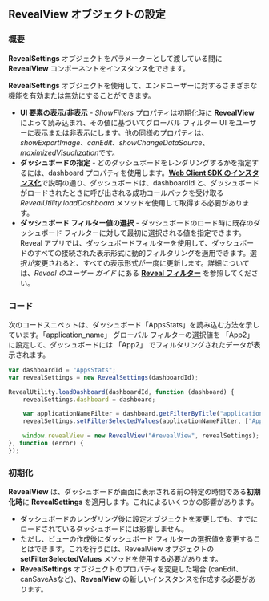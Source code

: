 ## RevealView オブジェクトの設定

### 概要

**RevealSettings** オブジェクトをパラメーターとして渡している間に **RevealView** コンポーネントをインスタンス化できます。

**RevealSettings** オブジェクトを使用して、エンドユーザーに対するさまざまな機能を有効または無効にすることができます。

  - **UI 要素の表示/非表示** -  *ShowFilters* プロパティは初期化時に **RevealView** によって読み込まれ、その値に基づいてグローバル フィルター UI をユーザーに表示または非表示にします。他の同様のプロパティは、*showExportImage*、*canEdit*、*showChangeDataSource*、*maximizedVisualization*です。
  - **ダッシュボードの指定** - どのダッシュボードをレンダリングするかを指定するには、dashboard プロパティを使用します。[**Web Client SDK のインスタンス化**](~/jp/developer/setup-configuration/setup-configuration-web.html#instantiate-web-client-sdk)で説明の通り、ダッシュボードは、dashboardId と、ダッシュボードがロードされたときに呼び出される成功コールバックを受け取る *RevealUtility.loadDashboard* メソッドを使用して取得する必要があります。
  - **ダッシュボード フィルター値の選択** - ダッシュボードのロード時に既存のダッシュボード フィルターに対して最初に選択される値を指定できます。Reveal アプリでは、ダッシュボードフィルターを使用して、ダッシュボードのすべての接続された表示形式に動的フィルタリングを適用できます。選択が変更されると、すべての表示形式が一度に更新します。詳細については、_Reveal のユーザー ガイド_ にある [**Reveal フィルター**](https://www.revealbi.io/help/filters)  を参照してください。

### コード

次のコードスニペットは、ダッシュボード「AppsStats」を読み込む方法を示しています。「application_name」 グローバル フィルターの選択値を 「App2」 に設定して、ダッシュボードには 「App2」 でフィルタリングされたデータが表示されます。

``` js
var dashboardId = "AppsStats";
var revealSettings = new RevealSettings(dashboardId);

RevealUtility.loadDashboard(dashboardId, function (dashboard) {
    revealSettings.dashboard = dashboard;

    var applicationNameFilter = dashboard.getFilterByTitle("application_name");
    revealSettings.setFilterSelectedValues(applicationNameFilter, ["App2"]);

    window.revealView = new RevealView("#revealView", revealSettings);
}, function (error) {
});
```

### 初期化

**RevealView** は、ダッシュボードが画面に表示される前の特定の時間である**初期化時**に **RevealSettings** を適用します。これによるいくつかの影響があります。

  - ダッシュボードのレンダリング後に設定オブジェクトを変更しても、すでにロードされているダッシュボードには影響しません。
  - ただし、ビューの作成後にダッシュボード フィルターの選択値を変更することはできます。これを行うには、RevealView オブジェクトの **setFilterSelectedValues** メソッドを使用する必要があります。
  - **RevealSettings** オブジェクトのプロパティを変更した場合 (canEdit、canSaveAsなど)、**RevealView** の新しいインスタンスを作成する必要があります。
